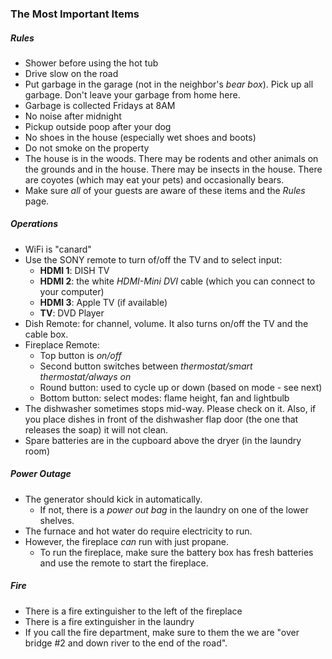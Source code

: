 ### The Most Important Items

##### Rules

* Shower before using the hot tub
* Drive slow on the road
* Put garbage in the garage (not in the neighbor's _bear box_). Pick up all garbage. Don't leave your garbage from home here.
* Garbage is collected Fridays at 8AM
* No noise after midnight
* Pickup outside poop after your dog
* No shoes in the house (especially wet shoes and boots)
* Do not smoke on the property
* The house is in the woods. There may be rodents and other animals on the grounds and in the house. There may be insects in the house. There are coyotes (which may eat your pets) and occasionally bears.
* Make sure _all_ of your guests are aware of these items and the _Rules_ page.

##### Operations

* WiFi is "canard"
* Use the SONY remote to turn of/off the TV and to select input:
  * __HDMI 1__: DISH TV
  * __HDMI 2__: the white _HDMI-Mini DVI_ cable (which you can connect to your computer)
  * __HDMI 3__: Apple TV (if available)
  * __TV__: DVD Player
* Dish Remote: for channel, volume. It also turns on/off the TV and the cable box.
* Fireplace Remote:
  * Top button is _on/off_
  * Second button switches between _thermostat/smart thermostat/always on_
  * Round button: used to cycle up or down (based on mode - see next)
  * Bottom button: select modes: flame height, fan and lightbulb
* The dishwasher sometimes stops mid-way. Please check on it. Also, if you place dishes in front of the dishwasher flap door (the one that releases the soap) it will not clean.
* Spare batteries are in the cupboard above the dryer (in the laundry room)

##### Power Outage

* The generator should kick in automatically.
  * If not, there is a _power out bag_ in the laundry on one of the lower shelves.
* The furnace and hot water do require electricity to run.
* However, the fireplace _can_ run with just propane.
  * To run the fireplace, make sure the battery box has fresh batteries and use the remote to start the fireplace.
  
##### Fire

* There is a fire extinguisher to the left of the fireplace
* There is a fire extinguisher in the laundry
* If you call the fire department, make sure to them the we are "over bridge #2 and down river to the end of the road".
